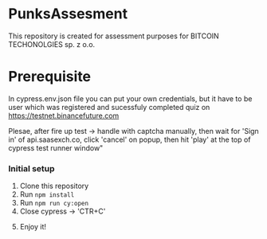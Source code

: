 # PunksAssesment
This repository is created for assessment purposes for BITCOIN TECHONOLGIES sp. z o.o.

# Prerequisite

In cypress.env.json file you can put your own credentials, but it have to be user which was registered and sucessfuly completed quiz on https://testnet.binancefuture.com

Plesae, after fire up test -> handle with captcha manually, then wait for 'Sign in' of api.saasexch.co, click 'cancel' on popup, then hit 'play' at the top of cypress test runner window"


### Initial setup

1. Clone this repository
2. Run `npm install`
3. Run `npm run cy:open`
4. Close cypress -> 'CTR+C'
<!-- 5. Run particular sripts from `package.json` using `npm run`<p>
  `cy:open` - will open cypress with GUI<br>
  `cy:run`  - will start hedaless run for all test specs 

   Also headless run generates *.html reports. Click on `Reports` folder in your IDE and open in sysem file explorer. Move into `html` folder and click `index.html` -->
5. Enjoy it!